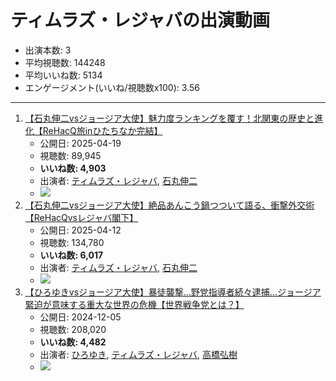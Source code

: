 # ティムラズ・レジャバの出演動画

- 出演本数: 3
- 平均視聴数: 144248
- 平均いいね数: 5134
- エンゲージメント(いいね/視聴数x100): 3.56


----

1.  [【石丸伸二vsジョージア大使】魅力度ランキングを覆す！北関東の歴史と進化【ReHacQ旅inひたちなか完結】](/rehacq_fan/ids/ZmUitnuWX8g "wikilink")
    -   公開日: 2025-04-19
    -   視聴数: 89,945
    -   **いいね数: 4,903**
    -   出演者: [ティムラズ・レジャバ](/rehacq_fan/people/ティムラズ・レジャバ "wikilink"), [石丸伸二](/rehacq_fan/people/石丸伸二 "wikilink")
    - [![](https://img.youtube.com/vi/ZmUitnuWX8g/hqdefault.jpg)](https://www.youtube.com/watch?v=ZmUitnuWX8g)
1.  [【石丸伸二vsジョージア大使】絶品あんこう鍋つついて語る、衝撃外交術【ReHacQvsレジャバ閣下】](/rehacq_fan/ids/Uf7-VIemrvI "wikilink")
    -   公開日: 2025-04-12
    -   視聴数: 134,780
    -   **いいね数: 6,017**
    -   出演者: [ティムラズ・レジャバ](/rehacq_fan/people/ティムラズ・レジャバ "wikilink"), [石丸伸二](/rehacq_fan/people/石丸伸二 "wikilink")
    - [![](https://img.youtube.com/vi/Uf7-VIemrvI/hqdefault.jpg)](https://www.youtube.com/watch?v=Uf7-VIemrvI)
1.  [【ひろゆきvsジョージア大使】暴徒襲撃…野党指導者続々逮捕…ジョージア緊迫が意味する重大な世界の危機【世界戦争党とは？】](/rehacq_fan/ids/rORpa3bZbxw "wikilink")
    -   公開日: 2024-12-05
    -   視聴数: 208,020
    -   **いいね数: 4,482**
    -   出演者: [ひろゆき](/rehacq_fan/people/ひろゆき "wikilink"), [ティムラズ・レジャバ](/rehacq_fan/people/ティムラズ・レジャバ "wikilink"), [高橋弘樹](/rehacq_fan/people/高橋弘樹 "wikilink")
    - [![](https://img.youtube.com/vi/rORpa3bZbxw/hqdefault.jpg)](https://www.youtube.com/watch?v=rORpa3bZbxw)
